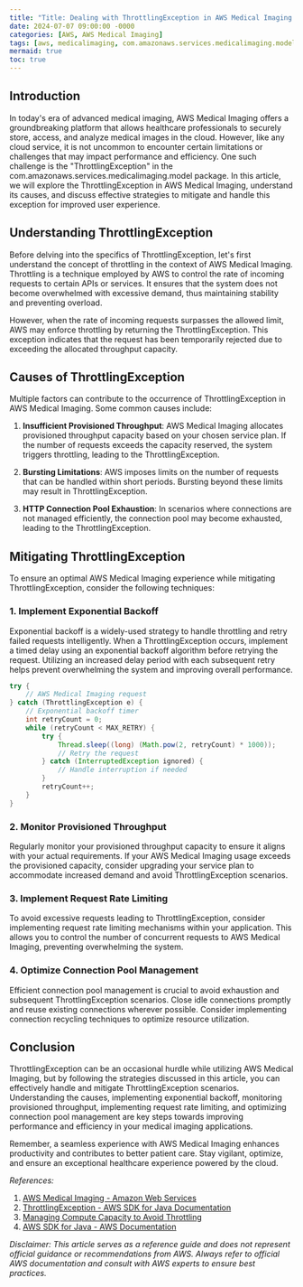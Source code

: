 ```yaml
---
title: "Title: Dealing with ThrottlingException in AWS Medical Imaging: A Comprehensive Guide to Improve Performance and Efficiency"
date: 2024-07-07 09:00:00 -0000
categories: [AWS, AWS Medical Imaging]
tags: [aws, medicalimaging, com.amazonaws.services.medicalimaging.model]
mermaid: true
toc: true
---
```



## Introduction

In today's era of advanced medical imaging, AWS Medical Imaging offers a groundbreaking platform that allows healthcare professionals to securely store, access, and analyze medical images in the cloud. However, like any cloud service, it is not uncommon to encounter certain limitations or challenges that may impact performance and efficiency. One such challenge is the "ThrottlingException" in the com.amazonaws.services.medicalimaging.model package. In this article, we will explore the ThrottlingException in AWS Medical Imaging, understand its causes, and discuss effective strategies to mitigate and handle this exception for improved user experience.

## Understanding ThrottlingException

Before delving into the specifics of ThrottlingException, let's first understand the concept of throttling in the context of AWS Medical Imaging. Throttling is a technique employed by AWS to control the rate of incoming requests to certain APIs or services. It ensures that the system does not become overwhelmed with excessive demand, thus maintaining stability and preventing overload.

However, when the rate of incoming requests surpasses the allowed limit, AWS may enforce throttling by returning the ThrottlingException. This exception indicates that the request has been temporarily rejected due to exceeding the allocated throughput capacity.

## Causes of ThrottlingException

Multiple factors can contribute to the occurrence of ThrottlingException in AWS Medical Imaging. Some common causes include:

1. **Insufficient Provisioned Throughput**: AWS Medical Imaging allocates provisioned throughput capacity based on your chosen service plan. If the number of requests exceeds the capacity reserved, the system triggers throttling, leading to the ThrottlingException.

2. **Bursting Limitations**: AWS imposes limits on the number of requests that can be handled within short periods. Bursting beyond these limits may result in ThrottlingException.

3. **HTTP Connection Pool Exhaustion**: In scenarios where connections are not managed efficiently, the connection pool may become exhausted, leading to the ThrottlingException.

## Mitigating ThrottlingException

To ensure an optimal AWS Medical Imaging experience while mitigating ThrottlingException, consider the following techniques:

### 1. Implement Exponential Backoff

Exponential backoff is a widely-used strategy to handle throttling and retry failed requests intelligently. When a ThrottlingException occurs, implement a timed delay using an exponential backoff algorithm before retrying the request. Utilizing an increased delay period with each subsequent retry helps prevent overwhelming the system and improving overall performance.

```java
try {
    // AWS Medical Imaging request
} catch (ThrottlingException e) {
    // Exponential backoff timer
    int retryCount = 0;
    while (retryCount < MAX_RETRY) {
        try {
            Thread.sleep((long) (Math.pow(2, retryCount) * 1000));
            // Retry the request
        } catch (InterruptedException ignored) {
            // Handle interruption if needed
        }
        retryCount++;
    }
}
```

### 2. Monitor Provisioned Throughput

Regularly monitor your provisioned throughput capacity to ensure it aligns with your actual requirements. If your AWS Medical Imaging usage exceeds the provisioned capacity, consider upgrading your service plan to accommodate increased demand and avoid ThrottlingException scenarios.

### 3. Implement Request Rate Limiting

To avoid excessive requests leading to ThrottlingException, consider implementing request rate limiting mechanisms within your application. This allows you to control the number of concurrent requests to AWS Medical Imaging, preventing overwhelming the system.

### 4. Optimize Connection Pool Management

Efficient connection pool management is crucial to avoid exhaustion and subsequent ThrottlingException scenarios. Close idle connections promptly and reuse existing connections wherever possible. Consider implementing connection recycling techniques to optimize resource utilization.

## Conclusion

ThrottlingException can be an occasional hurdle while utilizing AWS Medical Imaging, but by following the strategies discussed in this article, you can effectively handle and mitigate ThrottlingException scenarios. Understanding the causes, implementing exponential backoff, monitoring provisioned throughput, implementing request rate limiting, and optimizing connection pool management are key steps towards improving performance and efficiency in your medical imaging applications.

Remember, a seamless experience with AWS Medical Imaging enhances productivity and contributes to better patient care. Stay vigilant, optimize, and ensure an exceptional healthcare experience powered by the cloud.

_References:_

1. [AWS Medical Imaging - Amazon Web Services](https://aws.amazon.com/medical-imaging/)
2. [ThrottlingException - AWS SDK for Java Documentation](https://docs.aws.amazon.com/AWSJavaSDK/latest/javadoc/com/amazonaws/services/medicalimaging/model/ThrottlingException.html)
3. [Managing Compute Capacity to Avoid Throttling](https://aws.amazon.com/blogs/architecture/managing-compute-capacity-to-avoid-throttling/)
4. [AWS SDK for Java - AWS Documentation](https://docs.aws.amazon.com/sdk-for-java/)

_Disclaimer: This article serves as a reference guide and does not represent official guidance or recommendations from AWS. Always refer to official AWS documentation and consult with AWS experts to ensure best practices._